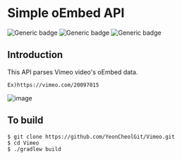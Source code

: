# Simple oEmbed API
![Generic badge](https://img.shields.io/badge/JDK-11-red.svg)
![Generic badge](https://img.shields.io/badge/JavaScript-blue.svg)
![Generic badge](https://img.shields.io/badge/SrpingBoot-2.4.4-green.svg)

## Introduction
This API parses Vimeo video's oEmbed data.
```
Ex)https://vimeo.com/20097015
```
![image](https://user-images.githubusercontent.com/65603611/127000784-f58258b5-9ac3-4c62-a209-f9733936fc58.png)
## To build
```
$ git clone https://github.com/YeonCheolGit/Vimeo.git
$ cd Vimeo
$ ./gradlew build
```
